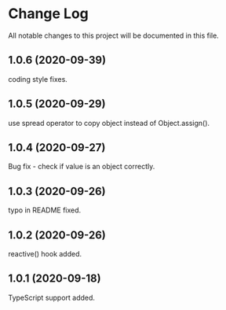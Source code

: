 # Change Log

All notable changes to this project will be documented in this file.

## 1.0.6 (2020-09-39)

coding style fixes.

## 1.0.5 (2020-09-29)

use spread operator to copy object instead of Object.assign().

## 1.0.4 (2020-09-27)

Bug fix - check if value is an object correctly.

## 1.0.3 (2020-09-26)

typo in README fixed.

## 1.0.2 (2020-09-26)

reactive() hook added.

## 1.0.1 (2020-09-18)

TypeScript support added.